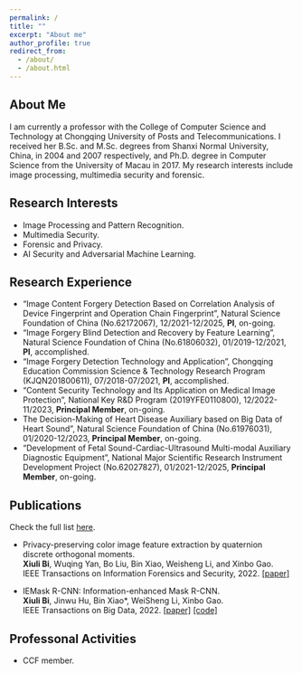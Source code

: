 ```yaml
---
permalink: /
title: ""
excerpt: "About me"
author_profile: true
redirect_from: 
  - /about/
  - /about.html
---
```


About Me
------
I am currently a professor with the College of Computer Science and Technology at Chongqing University of Posts and Telecommunications. I received her B.Sc. and M.Sc. degrees from Shanxi Normal University, China, in 2004 and 2007 respectively, and Ph.D. degree in Computer Science from the University of Macau in 2017. My research interests include image processing, multimedia security and forensic.

Research Interests
------
- Image Processing and Pattern Recognition.
- Multimedia Security.
- Forensic and Privacy.
- AI Security and Adversarial Machine Learning.

Research Experience
------
- “Image Content Forgery Detection Based on Correlation Analysis of Device Fingerprint and Operation Chain Fingerprint”, Natural Science Foundation of China (No.62172067), 12/2021-12/2025, **PI**, on-going.
- “Image Forgery Blind Detection and Recovery by Feature Learning”, Natural Science Foundation of China (No.61806032), 01/2019-12/2021, **PI**, accomplished.
- “Image Forgery Detection Technology and Application”, Chongqing Education Commission Science & Technology Research Program (KJQN201800611), 07/2018-07/2021, **PI**, accomplished.
- “Content Security Technology and Its Application on Medical Image Protection”, National Key R&D Program (2019YFE0110800), 12/2022-11/2023, **Principal Member**, on-going.
- The Decision-Making of Heart Disease Auxiliary based on Big Data of Heart Sound”, Natural Science Foundation of China (No.61976031), 01/2020-12/2023, **Principal Member**, on-going.
- “Development of Fetal Sound-Cardiac-Ultrasound Multi-modal Auxiliary Diagnostic Equipment”, National Major Scientific Research Instrument Development Project (No.62027827), 01/2021-12/2025, **Principal Member**, on-going.


Publications
------
Check the full list [here]([https://scholar.google.com/citations?user=XmqjPi0AAAAJ&hl=en](https://scholar.google.com/citations?user=1Ezgfw8AAAAJ&hl=zh-CN)).
- Privacy-preserving color image feature extraction by quaternion discrete orthogonal moments.<br>
**Xiuli Bi**, Wuqing Yan, Bo Liu, Bin Xiao, Weisheng Li, and Xinbo Gao. <br>
     IEEE Transactions on Information Forensics and Security, 2022.
<a href="https://ieeexplore.ieee.org/abstract/document/9811396">[paper]</a>

- IEMask R-CNN: Information-enhanced Mask R-CNN.<br>
**Xiuli Bi**, Jinwu Hu, Bin Xiao*, WeiSheng Li, Xinbo Gao. <br>
     IEEE Transactions on Big Data, 2022.
<a href="https://ieeexplore.ieee.org/abstract/document/9811396">[paper]</a>  <a href="https://github.com/Fhujinwu/IEMask">[code]</a>

Professonal Activities
------
- CCF member.

